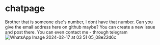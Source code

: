 # chatpage

Brother that is someone else's number, I dont have that number. Can you give the email address here on github maybe? You can create a new issue and post there.
You can even contact me - through telegram  ![WhatsApp Image 2024-02-17 at 03 51 05_08e22d6c](https://github.com/aadesh18/chatpage/assets/110230993/89a03836-cdbf-40ae-a086-9b93568d9701)
